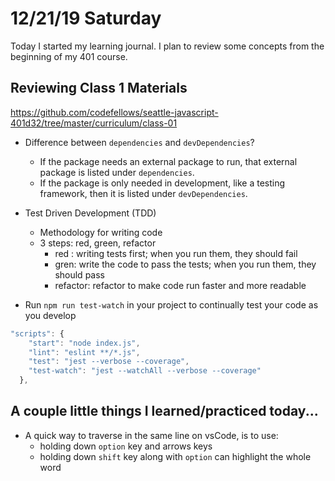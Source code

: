 # 12/21/19 Saturday

Today I started my learning journal. I plan to review some concepts from the beginning of my 401 course.

## Reviewing Class 1 Materials

https://github.com/codefellows/seattle-javascript-401d32/tree/master/curriculum/class-01

- Difference between `dependencies` and `devDependencies`?
  * If the package needs an external package to run, that external package is listed under `dependencies`.
  * If the package is only needed in development, like a testing framework, then it is listed under `devDependencies`.

- Test Driven Development (TDD)
  * Methodology for writing code
  * 3 steps: red, green, refactor
    - red : writing tests first; when you run them, they should fail 
    - gren: write the code to pass the tests; when you run them, they should pass
    - refactor: refactor to make code run faster and more readable

- Run `npm run test-watch` in your project to continually test your code as you develop

```js
"scripts": {
    "start": "node index.js",
    "lint": "eslint **/*.js",
    "test": "jest --verbose --coverage",
    "test-watch": "jest --watchAll --verbose --coverage"
  },
```

## A couple little things I learned/practiced today...
- A quick way to traverse in the same line on vsCode, is to use:
  - holding down `option` key and arrows keys
  - holding down `shift` key along with `option` can highlight the whole word 